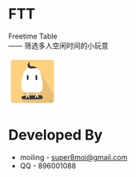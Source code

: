 # FTT
Freetime Table<br>
   —— 筛选多人空闲时间的小玩意<br>

![image](https://github.com/moiling/FTT/blob/master/FreeTimetableTest/app/src/main/res/mipmap-xhdpi/logo.png?raw=true)


# Developed By
* moiling - super8moi@gmail.com
* QQ - 896001088

